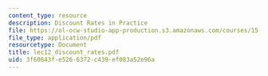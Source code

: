 ```yaml
---
content_type: resource
description: Discount Rates in Practice
file: https://ol-ocw-studio-app-production.s3.amazonaws.com/courses/15-414-financial-management-summer-2003/3f60643fe5266372c439ef083a52e96a_lec12_discount_rates.pdf
file_type: application/pdf
resourcetype: Document
title: lec12_discount_rates.pdf
uid: 3f60643f-e526-6372-c439-ef083a52e96a
---
```

